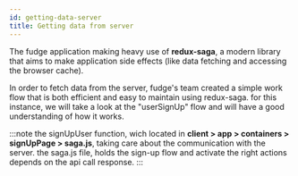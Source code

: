 ```yaml
---
id: getting-data-server
title: Getting data from server
---
```


The fudge application making heavy use of **redux-saga**, a modern library that aims to make application side effects (like data fetching and accessing the browser cache).

In order to fetch data from the server, fudge's team created a simple work flow that is both efficient and easy to maintain using redux-saga.
for this instance, we will take a look at the "userSignUp" flow and will have a good understanding of how it works.

:::note
the signUpUser function, wich located in **client > app > containers > signUpPage > saga.js**, 
taking care about the communication with the server.
the saga.js file, holds the sign-up flow and activate the right actions depends on the api call response.
:::


